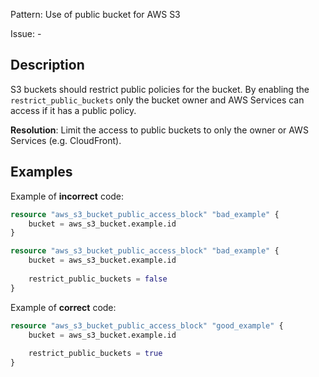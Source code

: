Pattern: Use of public bucket for AWS S3

Issue: -

## Description

S3 buckets should restrict public policies for the bucket. By enabling the `restrict_public_buckets` only the bucket owner and AWS Services can access if it has a public policy.

**Resolution**: Limit the access to public buckets to only the owner or AWS Services (e.g. CloudFront).

## Examples

Example of **incorrect** code:

```terraform
resource "aws_s3_bucket_public_access_block" "bad_example" {
	bucket = aws_s3_bucket.example.id
}

resource "aws_s3_bucket_public_access_block" "bad_example" {
	bucket = aws_s3_bucket.example.id
  
	restrict_public_buckets = false
}
```

Example of **correct** code:

```terraform
resource "aws_s3_bucket_public_access_block" "good_example" {
	bucket = aws_s3_bucket.example.id
  
	restrict_public_buckets = true
}
```